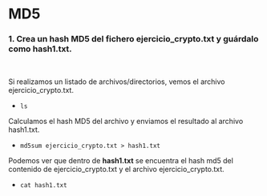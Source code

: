 <h1>MD5</h1>

<h3>1. Crea un hash MD5 del fichero ejercicio_crypto.txt y guárdalo como hash1.txt.</h3>

<br>


Si realizamos un listado de archivos/directorios, vemos el archivo ejercicio_crypto.txt. <p>

- `ls`

Calculamos el hash MD5 del archivo y enviamos el resultado al archivo hash1.txt. 

- `md5sum ejercicio_crypto.txt > hash1.txt`


Podemos ver que dentro de **hash1.txt** se encuentra el hash md5 del contenido de ejercicio_crypto.txt y el archivo ejercicio_crypto.txt.

- `cat hash1.txt`
